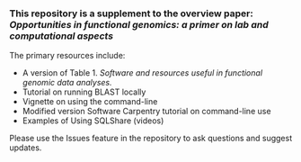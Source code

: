 ### This repository is a supplement to the overview paper: _Opportunities in functional genomics: a primer on lab and computational aspects_

The primary resources include:
- A version of Table 1. _Software and resources useful in functional genomic data analyses._
- Tutorial on running BLAST locally
- Vignette on using the command-line
- Modified version Software Carpentry tutorial on command-line use
- Examples of Using SQLShare (videos)


Please use the Issues feature in the repository to ask questions and suggest updates.